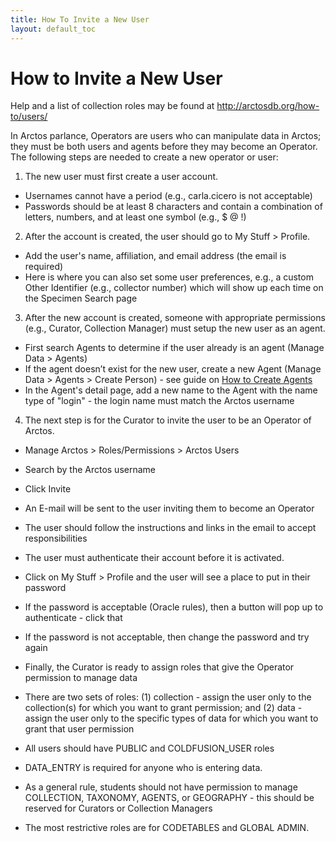 ```yaml
---
title: How To Invite a New User
layout: default_toc
---
```

# How to Invite a New User

Help and a list of collection roles may be found at http://arctosdb.org/how-to/users/

In Arctos parlance, Operators are users who can manipulate data in Arctos; they must be both users and agents before they may become an Operator. The following steps are needed to create a new operator or user:

1. The new user must first create a user account.
 * Usernames cannot have a period (e.g., carla.cicero is not acceptable)
 * Passwords should be at least 8 characters and contain a combination of letters, numbers, and at least one symbol (e.g., $ @ !)

2. After the account is created, the user should go to My Stuff > Profile.
 * Add the user's name, affiliation, and email address (the email is required)
 * Here is where you can also set some user preferences, e.g., a custom Other Identifier (e.g., collector number) which will show up each time on the Specimen Search page

3. After the new account is created, someone with appropriate permissions (e.g., Curator, Collection Manager) must setup the new user as an agent.
 * First search Agents to determine if the user already is an agent (Manage Data > Agents)
 * If the agent doesn’t exist for the new user, create a new Agent (Manage Data > Agents > Create Person) - see guide on [How to Create Agents](https://github.com/ArctosDB/documentation-wiki/wiki/How-to-Create-Agents)
 * In the Agent's detail page, add a new name to the Agent with the name type of "login" - the login name must match the Arctos username

4. The next step is for the Curator to invite the user to be an Operator of Arctos.
 * Manage Arctos > Roles/Permissions > Arctos Users
 * Search by the Arctos username
 * Click Invite
 * An E-mail will be sent to the user inviting them to become an Operator
 * The user should follow the instructions and links in the email to accept responsibilities

* The user must authenticate their account before it is activated.
 * Click on My Stuff > Profile and the user will see a place to put in their password
 * If the password is acceptable (Oracle rules), then a button will pop up to authenticate - click that
 * If the password is not acceptable, then change the password and try again

* Finally, the Curator is ready to assign roles that give the Operator permission to manage data
 * There are two sets of roles: (1) collection - assign the user only to the collection(s) for which you want to grant permission; and (2) data - assign the user only to the specific types of data for which you want to grant that user permission
 * All users should have PUBLIC and COLDFUSION_USER roles
 * DATA_ENTRY is required for anyone who is entering data.
 * As a general rule, students should not have permission to manage COLLECTION, TAXONOMY, AGENTS, or GEOGRAPHY - this should be reserved for Curators or Collection Managers
 * The most restrictive roles are for CODETABLES and GLOBAL ADMIN. 


